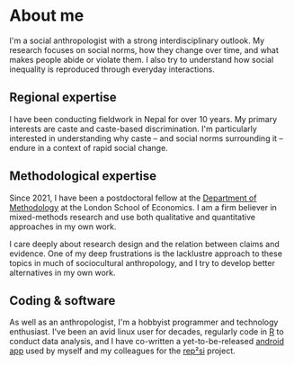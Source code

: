 # About me

I'm a social anthropologist with a strong interdisciplinary outlook. My research focuses on social norms, how they change over time, and what makes people abide or violate them. I also try to understand how social inequality is reproduced through everyday interactions.

## Regional expertise

I have been conducting fieldwork in Nepal for over 10 years. My primary interests are caste and caste-based discrimination. I'm particularly interested in understanding why caste – and social norms surrounding it – endure in a context of rapid social change.

## Methodological expertise

Since 2021, I have been a postdoctoral fellow at the [Department of Methodology](https://www.lse.ac.uk/methodology) at the London School of Economics. I am a firm believer in mixed-methods research and use both qualitative and quantitative approaches in my own work.

I care deeply about research design and the relation between claims and evidence. One of my deep frustrations is the lacklustre approach to these topics in much of sociocultural anthropology, and I try to develop better alternatives in my own work.

## Coding & software

As well as an anthropologist, I'm a hobbyist programmer and technology enthusiast. I've been an avid linux user for decades, regularly code in [R](https://www.r-project.org/) to conduct data analysis, and I have co-written a yet-to-be-released [android app](https://github.com/rep2si/DieTryin) used by myself and my colleagues for the [rep²si](https://rep2si.github.io/) project. 

